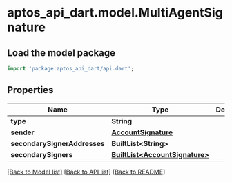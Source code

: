 # aptos_api_dart.model.MultiAgentSignature

## Load the model package
```dart
import 'package:aptos_api_dart/api.dart';
```

## Properties
Name | Type | Description | Notes
------------ | ------------- | ------------- | -------------
**type** | **String** |  | 
**sender** | [**AccountSignature**](AccountSignature.md) |  | 
**secondarySignerAddresses** | **BuiltList&lt;String&gt;** |  | 
**secondarySigners** | [**BuiltList&lt;AccountSignature&gt;**](AccountSignature.md) |  | 

[[Back to Model list]](../README.md#documentation-for-models) [[Back to API list]](../README.md#documentation-for-api-endpoints) [[Back to README]](../README.md)


